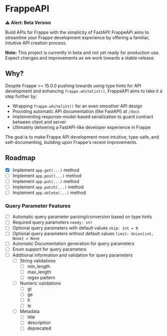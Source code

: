 # FrappeAPI

⚠️ **Alert: Beta Version**

Build APIs for Frappe with the simplicity of FastAPI! FrappeAPI aims to streamline your Frappe development experience by offering a familiar, intuitive API creation process.

**Note:** This project is currently in beta and not yet ready for production use. Expect changes and improvements as we work towards a stable release.

## Why?

Despite Frappe >= 15.0.0 pushing towards using type hints for API development and enhancing `frappe.whitelist()`, FrappeAPI aims to take it a step further by:

- Wrapping `frappe.whitelist()` for an even smoother API design
- Providing automatic API documentation (like FastAPI) at `/docs`
- Implementing response-model-based serialization to guard contract between client and server
- Ultimately delivering a FastAPI-like developer experience in Frappe

The goal is to make Frappe API development more intuitive, type-safe, and self-documenting, building upon Frappe's recent improvements.

## Roadmap

- [x] Implement `app.get(...)` method
- [ ] Implement `app.post(...)` method
- [ ] Implement `app.put(...)` method
- [ ] Implement `app.patch(...)` method
- [ ] Implement `app.delete(...)` method

### Query Parameter Features

- [ ] Automatic query parameter parsing/conversion based on type hints
- [ ] Required query parameters `needy: str`
- [ ] Optional query parameters with default values `skip: int = 0`
- [ ] Optional query parameters without default values `limit: Union[int, None] = None`
- [ ] Automatic Documentation generation for query parameters
- [ ] Enum support for query parameters
- [ ] Additional information and validation for query parameters
  - [ ] String validations
    - [ ] min_length
    - [ ] max_length
    - [ ] regex pattern
  - [ ] Numeric validations
    - [ ] gt
    - [ ] ge
    - [ ] lt
    - [ ] le
  - [ ] Metadata
    - [ ] title
    - [ ] description
    - [ ] deprecated
